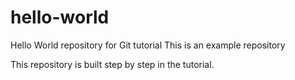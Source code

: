 # hello-world
Hello World repository for Git tutorial
This is an example repository 

This repository is built step by step in the tutorial.